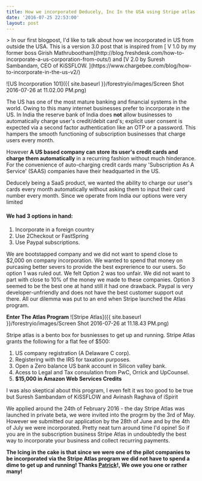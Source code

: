 ```yaml
---
title: How we incorporated Deducely, Inc In the USA using Stripe atlas
date: '2016-07-25 22:53:00'
layout: post
---
```

<meta property="og:title" content="How we incorporated Deducely, Inc In the USA using Stripe Atlas" />
> In our first blogpost, I'd like to talk about how we incorporated in US from outside the USA. This is a version 3.0 post that is inspired from [ V 1.0 by my former boss Girish Mathrubootham](http://blog.freshdesk.com/how-to-incorporate-a-us-corporation-from-outs/) and [V 2.0 by Suresh Sambandam, CEO of KiSSFLOW. ](https://www.chargebee.com/blog/how-to-incorporate-in-the-us-v2/)

![US Incorporation 101]({{ site.baseurl }}/forestryio/images/Screen Shot 2016-07-26 at 11.02.00 PM.png)


The US has one of the most mature banking and financial systems in the world. Owing to this  many internet businesses prefer to incorporate in the US. In India the reserve bank of India does **not** allow businesses to automatically charge user's credit/debit card's; explicit user consent is expected via a second factor authentication like an OTP or a password. This hampers the smooth functioning of subscription businesses that charge users every month. 

However **A US based company can store its user's credit cards and charge them automatically** in a recurring fashion without much hinderance. For the convenience of auto-charging credit cards many 'Subscription As A Service' (SAAS) companies have their headquarted in the US.

Deducely being a SaaS product, we wanted the ability to charge our user's cards every month automatically without asking them to input their card number every month. Since we operate from India our options were very limited

#### We had 3 options in hand:
1. Incorporate in a foreign country
2. Use 2Checkout or FastSpring
3. Use Paypal subscriptions.

We are bootstapped company and we did not want to spend close to $2,000 on company incorporation. We wanted to spend that money on purcasing better severs to provide the best exprerience to our users. So option 1 was ruled out. We felt Option 2 was too unfair. We did not want to part with close to 10% of the money we made to these companies. Option 3 seemed to be the best one at hand still it had one drawback. Paypal is very developer-unfriendly and does not have the best customer support out there. All our dilemma was put to an end when Stripe launched the Atlas program.

**Enter The Atlas Program**
![Stripe Atlas]({{ site.baseurl }}/forestryio/images/Screen Shot 2016-07-26 at 11.18.43 PM.png)

Stripe atlas is a bento box  for busniesses to get up and running. Stripe Atlas grants the following for a flat fee of $500:
1. US company registration (A Delaware C corp).
2. Registering with the IRS for taxation purposes.
3. Open a Zero balance US bank account in Silicon valley bank. 
4. Acess to Legal and Tax consulation from PwC, Orrick and UpCounsel.
5. **$15,000 in Amazon Web Services Credits** 

I was also skeptical about this program, I even felt it ws too good to be true but Suresh Sambandam of KiSSFLOW and Avinash Raghava of iSpirit  


We applied around the 24th of February 2016 - the day Stripe Atlas was launched in private beta, we were invited into the progrm by the 3rd of May. However we submitted our application by the 28th of June and by the 4th of July we were incorporated. Pretty neat turn around time I'd opine! So if you are in the subscription business Stripe Atlas in undoubtedly the best way to incorporate your business and collect recurring payments. 

**The Icing in the cake is that since we were one of the pilot companies to be incorporated via the Stripe Atlas program we did not have to spend a dime to get up and running! Thanks [Patrick](https://twitter.com/patrickc)!, We owe you one or rather many!**